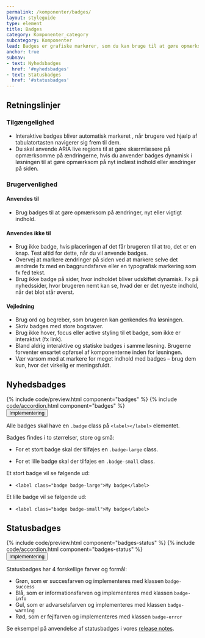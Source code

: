 ```yaml
---
permalink: /komponenter/badges/
layout: styleguide
type: element
title: Badges
category: Komponenter_category
subcategory: Komponenter
lead: Badges er grafiske markører, som du kan bruge til at gøre opmærksom på nyt eller vigtigt indhold.
anchor: true
subnav:
- text: Nyhedsbadges
  href: '#nyhedsbadges'
- text: Statusbadges
  href: '#statusbadges' 
---
```

<section>
<h2 class="h3">Retningslinjer</h2>
 <section>
      <h3 class="h4">Tilgængelighed</h3>
      <ul>
          <li>Interaktive badges bliver automatisk markeret , når brugere ved hjælp af tabulatortasten navigerer sig frem til dem.</li>
          <li>Du skal anvende ARIA live regions til at gøre skærmlæsere på opmærksomme på ændringerne, hvis du anvender badges dynamisk i løsningen til at gøre opmærksom på nyt indlæst indhold eller ændringer på siden.</li>
      </ul>
  </section>
  <section>
      <h3 class="h4">Brugervenlighed</h3>
      <h4 class="h5">Anvendes til</h4>
      <ul>
        <li>Brug badges til at gøre opmærksom på ændringer, nyt eller vigtigt indhold.</li>
      </ul>
      <h4 class="h5">Anvendes ikke til</h4>
      <ul>
          <li>Brug ikke badge, hvis placeringen af det får brugeren til at tro, det er en knap. Test altid for dette, når du vil anvende badges.</li>
          <li>Overvej at markere ændringer på siden ved at markere selve det ændrede fx med en baggrundsfarve eller en typografisk markering som fx fed tekst.</li>
          <li>Brug ikke badge på sider, hvor indholdet bliver udskiftet dynamisk. Fx på nyhedssider, hvor brugeren nemt kan se, hvad der er det nyeste indhold, når det blot står øverst.</li>
      </ul>
      <h4 class="h5">Vejledning</h4>                
      <ul>
          <li>Brug ord og begreber, som brugeren kan genkendes fra løsningen.</li>  
          <li>Skriv badges med store bogstaver.</li>
          <li>Brug ikke hover, focus eller active styling til et badge, som ikke er interaktivt (fx link).</li>
          <li>Bland aldrig interaktive og statiske badges i samme løsning. Brugerne forventer ensartet opførsel af komponenterne inden for løsningen.</li>
          <li>Vær varsom med at markere for meget indhold med badges – brug dem kun, hvor det virkelig er meningsfuldt.</li>
      </ul>
  </section>
</section>

<h2 id="nyhedsbadges">Nyhedsbadges</h2>
{% include code/preview.html component="badges" %}
{% include code/accordion.html component="badges" %}
<div class="accordion accordion-bordered">
  <button class="button-unstyled accordion-button"
    aria-expanded="false" aria-controls="code-documentation">
    Implementering
  </button>
  <div id="code-documentation" class="accordion-content">
    <p>Alle badges skal have en <code>.badge</code> class på <code>&lt;label&gt;&lt;/label&gt;</code> elementet.</p>
    <p>Badges findes i to størrelser, store og små:</p>
    <ul>
      <li><p>For et stort badge skal der tilføjes en <code>.badge-large</code> class. </p></li>
      <li><p>For et lille badge skal der tilføjes en <code>.badge-small</code> class. </p></li>
    </ul>
    <p>Et stort badge vil se følgende ud:</p>
    <ul>
      <li><code>&lt;label class="badge badge-large"&gt;My badge&lt;/label&gt;</code></li>
    </ul>
    <p>Et lille badge vil se følgende ud:</p>
    <ul>
      <li><code>&lt;label class="badge badge-small"&gt;My badge&lt;/label&gt;</code></li>
    </ul>
  </div>
</div>

<h2 id="statusbadges">Statusbadges</h2>
{% include code/preview.html component="badges-status" %}
{% include code/accordion.html component="badges-status" %}
<div class="accordion accordion-bordered">
  <button class="button-unstyled accordion-button"
    aria-expanded="false" aria-controls="code-documentation-status">
    Implementering
  </button>
  <div id="code-documentation-status" class="accordion-content">
    <p>Statusbadges har 4 forskellige farver og formål:</p>
    <ul>
        <li><label class="badge badge-small badge-success">Grøn</label>, som er succesfarven og implementeres med klassen <code>badge-success</code></li>
        <li><label class="badge badge-small badge-info">Blå</label>, som er informationsfarven og implementeres med klassen <code>badge-info</code></li>
        <li><label class="badge badge-small badge-warning">Gul</label>, som er advarselsfarven og implementeres med klassen <code>badge-warning</code></li>
        <li><label class="badge badge-small badge-error">Rød</label>, som er fejlfarven og implementeres med klassen <code>badge-error</code></li>
    </ul>
    <p>Se eksempel på anvendelse af statusbadges i vores <a href="/omdesignsystemet/releases/">release notes</a>.</p>
  </div>
</div>
